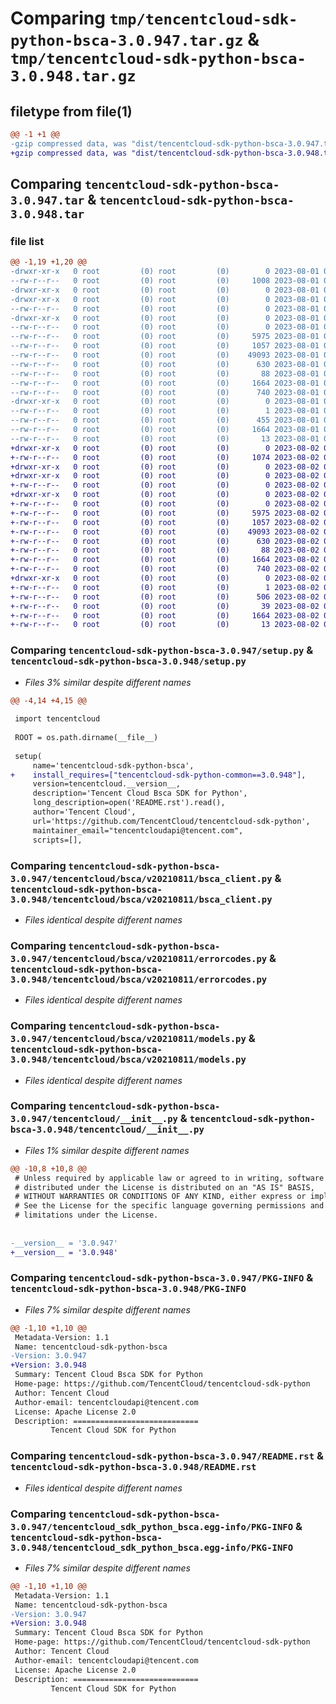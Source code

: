 # Comparing `tmp/tencentcloud-sdk-python-bsca-3.0.947.tar.gz` & `tmp/tencentcloud-sdk-python-bsca-3.0.948.tar.gz`

## filetype from file(1)

```diff
@@ -1 +1 @@
-gzip compressed data, was "dist/tencentcloud-sdk-python-bsca-3.0.947.tar", last modified: Tue Aug  1 00:20:48 2023, max compression
+gzip compressed data, was "dist/tencentcloud-sdk-python-bsca-3.0.948.tar", last modified: Wed Aug  2 00:24:21 2023, max compression
```

## Comparing `tencentcloud-sdk-python-bsca-3.0.947.tar` & `tencentcloud-sdk-python-bsca-3.0.948.tar`

### file list

```diff
@@ -1,19 +1,20 @@
-drwxr-xr-x   0 root         (0) root         (0)        0 2023-08-01 00:20:48.000000 tencentcloud-sdk-python-bsca-3.0.947/
--rw-r--r--   0 root         (0) root         (0)     1008 2023-08-01 00:20:48.000000 tencentcloud-sdk-python-bsca-3.0.947/setup.py
-drwxr-xr-x   0 root         (0) root         (0)        0 2023-08-01 00:20:48.000000 tencentcloud-sdk-python-bsca-3.0.947/tencentcloud/
-drwxr-xr-x   0 root         (0) root         (0)        0 2023-08-01 00:20:48.000000 tencentcloud-sdk-python-bsca-3.0.947/tencentcloud/bsca/
--rw-r--r--   0 root         (0) root         (0)        0 2023-08-01 00:20:48.000000 tencentcloud-sdk-python-bsca-3.0.947/tencentcloud/bsca/__init__.py
-drwxr-xr-x   0 root         (0) root         (0)        0 2023-08-01 00:20:48.000000 tencentcloud-sdk-python-bsca-3.0.947/tencentcloud/bsca/v20210811/
--rw-r--r--   0 root         (0) root         (0)        0 2023-08-01 00:20:48.000000 tencentcloud-sdk-python-bsca-3.0.947/tencentcloud/bsca/v20210811/__init__.py
--rw-r--r--   0 root         (0) root         (0)     5975 2023-08-01 00:20:48.000000 tencentcloud-sdk-python-bsca-3.0.947/tencentcloud/bsca/v20210811/bsca_client.py
--rw-r--r--   0 root         (0) root         (0)     1057 2023-08-01 00:20:48.000000 tencentcloud-sdk-python-bsca-3.0.947/tencentcloud/bsca/v20210811/errorcodes.py
--rw-r--r--   0 root         (0) root         (0)    49093 2023-08-01 00:20:48.000000 tencentcloud-sdk-python-bsca-3.0.947/tencentcloud/bsca/v20210811/models.py
--rw-r--r--   0 root         (0) root         (0)      630 2023-08-01 00:20:48.000000 tencentcloud-sdk-python-bsca-3.0.947/tencentcloud/__init__.py
--rw-r--r--   0 root         (0) root         (0)       88 2023-08-01 00:20:48.000000 tencentcloud-sdk-python-bsca-3.0.947/setup.cfg
--rw-r--r--   0 root         (0) root         (0)     1664 2023-08-01 00:20:48.000000 tencentcloud-sdk-python-bsca-3.0.947/PKG-INFO
--rw-r--r--   0 root         (0) root         (0)      740 2023-08-01 00:20:48.000000 tencentcloud-sdk-python-bsca-3.0.947/README.rst
-drwxr-xr-x   0 root         (0) root         (0)        0 2023-08-01 00:20:48.000000 tencentcloud-sdk-python-bsca-3.0.947/tencentcloud_sdk_python_bsca.egg-info/
--rw-r--r--   0 root         (0) root         (0)        1 2023-08-01 00:20:48.000000 tencentcloud-sdk-python-bsca-3.0.947/tencentcloud_sdk_python_bsca.egg-info/dependency_links.txt
--rw-r--r--   0 root         (0) root         (0)      455 2023-08-01 00:20:48.000000 tencentcloud-sdk-python-bsca-3.0.947/tencentcloud_sdk_python_bsca.egg-info/SOURCES.txt
--rw-r--r--   0 root         (0) root         (0)     1664 2023-08-01 00:20:48.000000 tencentcloud-sdk-python-bsca-3.0.947/tencentcloud_sdk_python_bsca.egg-info/PKG-INFO
--rw-r--r--   0 root         (0) root         (0)       13 2023-08-01 00:20:48.000000 tencentcloud-sdk-python-bsca-3.0.947/tencentcloud_sdk_python_bsca.egg-info/top_level.txt
+drwxr-xr-x   0 root         (0) root         (0)        0 2023-08-02 00:24:21.000000 tencentcloud-sdk-python-bsca-3.0.948/
+-rw-r--r--   0 root         (0) root         (0)     1074 2023-08-02 00:24:21.000000 tencentcloud-sdk-python-bsca-3.0.948/setup.py
+drwxr-xr-x   0 root         (0) root         (0)        0 2023-08-02 00:24:21.000000 tencentcloud-sdk-python-bsca-3.0.948/tencentcloud/
+drwxr-xr-x   0 root         (0) root         (0)        0 2023-08-02 00:24:21.000000 tencentcloud-sdk-python-bsca-3.0.948/tencentcloud/bsca/
+-rw-r--r--   0 root         (0) root         (0)        0 2023-08-02 00:24:21.000000 tencentcloud-sdk-python-bsca-3.0.948/tencentcloud/bsca/__init__.py
+drwxr-xr-x   0 root         (0) root         (0)        0 2023-08-02 00:24:21.000000 tencentcloud-sdk-python-bsca-3.0.948/tencentcloud/bsca/v20210811/
+-rw-r--r--   0 root         (0) root         (0)        0 2023-08-02 00:24:21.000000 tencentcloud-sdk-python-bsca-3.0.948/tencentcloud/bsca/v20210811/__init__.py
+-rw-r--r--   0 root         (0) root         (0)     5975 2023-08-02 00:24:21.000000 tencentcloud-sdk-python-bsca-3.0.948/tencentcloud/bsca/v20210811/bsca_client.py
+-rw-r--r--   0 root         (0) root         (0)     1057 2023-08-02 00:24:21.000000 tencentcloud-sdk-python-bsca-3.0.948/tencentcloud/bsca/v20210811/errorcodes.py
+-rw-r--r--   0 root         (0) root         (0)    49093 2023-08-02 00:24:21.000000 tencentcloud-sdk-python-bsca-3.0.948/tencentcloud/bsca/v20210811/models.py
+-rw-r--r--   0 root         (0) root         (0)      630 2023-08-02 00:24:21.000000 tencentcloud-sdk-python-bsca-3.0.948/tencentcloud/__init__.py
+-rw-r--r--   0 root         (0) root         (0)       88 2023-08-02 00:24:21.000000 tencentcloud-sdk-python-bsca-3.0.948/setup.cfg
+-rw-r--r--   0 root         (0) root         (0)     1664 2023-08-02 00:24:21.000000 tencentcloud-sdk-python-bsca-3.0.948/PKG-INFO
+-rw-r--r--   0 root         (0) root         (0)      740 2023-08-02 00:24:21.000000 tencentcloud-sdk-python-bsca-3.0.948/README.rst
+drwxr-xr-x   0 root         (0) root         (0)        0 2023-08-02 00:24:21.000000 tencentcloud-sdk-python-bsca-3.0.948/tencentcloud_sdk_python_bsca.egg-info/
+-rw-r--r--   0 root         (0) root         (0)        1 2023-08-02 00:24:21.000000 tencentcloud-sdk-python-bsca-3.0.948/tencentcloud_sdk_python_bsca.egg-info/dependency_links.txt
+-rw-r--r--   0 root         (0) root         (0)      506 2023-08-02 00:24:21.000000 tencentcloud-sdk-python-bsca-3.0.948/tencentcloud_sdk_python_bsca.egg-info/SOURCES.txt
+-rw-r--r--   0 root         (0) root         (0)       39 2023-08-02 00:24:21.000000 tencentcloud-sdk-python-bsca-3.0.948/tencentcloud_sdk_python_bsca.egg-info/requires.txt
+-rw-r--r--   0 root         (0) root         (0)     1664 2023-08-02 00:24:21.000000 tencentcloud-sdk-python-bsca-3.0.948/tencentcloud_sdk_python_bsca.egg-info/PKG-INFO
+-rw-r--r--   0 root         (0) root         (0)       13 2023-08-02 00:24:21.000000 tencentcloud-sdk-python-bsca-3.0.948/tencentcloud_sdk_python_bsca.egg-info/top_level.txt
```

### Comparing `tencentcloud-sdk-python-bsca-3.0.947/setup.py` & `tencentcloud-sdk-python-bsca-3.0.948/setup.py`

 * *Files 3% similar despite different names*

```diff
@@ -4,14 +4,15 @@
 
 import tencentcloud
 
 ROOT = os.path.dirname(__file__)
 
 setup(
     name='tencentcloud-sdk-python-bsca',
+    install_requires=["tencentcloud-sdk-python-common==3.0.948"],
     version=tencentcloud.__version__,
     description='Tencent Cloud Bsca SDK for Python',
     long_description=open('README.rst').read(),
     author='Tencent Cloud',
     url='https://github.com/TencentCloud/tencentcloud-sdk-python',
     maintainer_email="tencentcloudapi@tencent.com",
     scripts=[],
```

### Comparing `tencentcloud-sdk-python-bsca-3.0.947/tencentcloud/bsca/v20210811/bsca_client.py` & `tencentcloud-sdk-python-bsca-3.0.948/tencentcloud/bsca/v20210811/bsca_client.py`

 * *Files identical despite different names*

### Comparing `tencentcloud-sdk-python-bsca-3.0.947/tencentcloud/bsca/v20210811/errorcodes.py` & `tencentcloud-sdk-python-bsca-3.0.948/tencentcloud/bsca/v20210811/errorcodes.py`

 * *Files identical despite different names*

### Comparing `tencentcloud-sdk-python-bsca-3.0.947/tencentcloud/bsca/v20210811/models.py` & `tencentcloud-sdk-python-bsca-3.0.948/tencentcloud/bsca/v20210811/models.py`

 * *Files identical despite different names*

### Comparing `tencentcloud-sdk-python-bsca-3.0.947/tencentcloud/__init__.py` & `tencentcloud-sdk-python-bsca-3.0.948/tencentcloud/__init__.py`

 * *Files 1% similar despite different names*

```diff
@@ -10,8 +10,8 @@
 # Unless required by applicable law or agreed to in writing, software
 # distributed under the License is distributed on an "AS IS" BASIS,
 # WITHOUT WARRANTIES OR CONDITIONS OF ANY KIND, either express or implied.
 # See the License for the specific language governing permissions and
 # limitations under the License.
 
 
-__version__ = '3.0.947'
+__version__ = '3.0.948'
```

### Comparing `tencentcloud-sdk-python-bsca-3.0.947/PKG-INFO` & `tencentcloud-sdk-python-bsca-3.0.948/PKG-INFO`

 * *Files 7% similar despite different names*

```diff
@@ -1,10 +1,10 @@
 Metadata-Version: 1.1
 Name: tencentcloud-sdk-python-bsca
-Version: 3.0.947
+Version: 3.0.948
 Summary: Tencent Cloud Bsca SDK for Python
 Home-page: https://github.com/TencentCloud/tencentcloud-sdk-python
 Author: Tencent Cloud
 Author-email: tencentcloudapi@tencent.com
 License: Apache License 2.0
 Description: ============================
         Tencent Cloud SDK for Python
```

### Comparing `tencentcloud-sdk-python-bsca-3.0.947/README.rst` & `tencentcloud-sdk-python-bsca-3.0.948/README.rst`

 * *Files identical despite different names*

### Comparing `tencentcloud-sdk-python-bsca-3.0.947/tencentcloud_sdk_python_bsca.egg-info/PKG-INFO` & `tencentcloud-sdk-python-bsca-3.0.948/tencentcloud_sdk_python_bsca.egg-info/PKG-INFO`

 * *Files 7% similar despite different names*

```diff
@@ -1,10 +1,10 @@
 Metadata-Version: 1.1
 Name: tencentcloud-sdk-python-bsca
-Version: 3.0.947
+Version: 3.0.948
 Summary: Tencent Cloud Bsca SDK for Python
 Home-page: https://github.com/TencentCloud/tencentcloud-sdk-python
 Author: Tencent Cloud
 Author-email: tencentcloudapi@tencent.com
 License: Apache License 2.0
 Description: ============================
         Tencent Cloud SDK for Python
```


